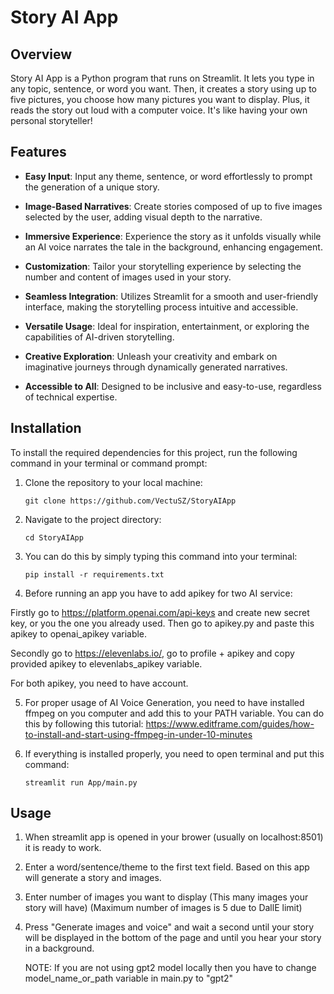 # Story AI App

## Overview
Story AI App is a Python program that runs on Streamlit. It lets you type in any topic, sentence, or word you want. Then, it creates a story using up to five pictures, you choose how many pictures you want to display. Plus, it reads the story out loud with a computer voice. It's like having your own personal storyteller!

## Features
- **Easy Input**: Input any theme, sentence, or word effortlessly to prompt the generation of a unique story.

- **Image-Based Narratives**: Create stories composed of up to five images selected by the user, adding visual depth to the narrative.

- **Immersive Experience**: Experience the story as it unfolds visually while an AI voice narrates the tale in the background, enhancing engagement.

- **Customization**: Tailor your storytelling experience by selecting the number and content of images used in your story.

- **Seamless Integration**: Utilizes Streamlit for a smooth and user-friendly interface, making the storytelling process intuitive and accessible.

- **Versatile Usage**: Ideal for inspiration, entertainment, or exploring the capabilities of AI-driven storytelling.

- **Creative Exploration**: Unleash your creativity and embark on imaginative journeys through dynamically generated narratives.

- **Accessible to All**: Designed to be inclusive and easy-to-use, regardless of technical expertise.

## Installation
To install the required dependencies for this project, run the following command in your terminal or command prompt:

1. Clone the repository to your local machine:
    ```
    git clone https://github.com/VectuSZ/StoryAIApp
    ```

2. Navigate to the project directory:
    ```
    cd StoryAIApp
    ```

3. You can do this by simply typing this command into your terminal:
    ```
    pip install -r requirements.txt
    ```

4. Before running an app you have to add apikey for two AI service:
 

 Firstly go to https://platform.openai.com/api-keys and create new secret key, or you the one you already used. Then go to apikey.py and paste this apikey to openai_apikey variable.

 Secondly go to https://elevenlabs.io/, go to profile + apikey and copy provided apikey to elevenlabs_apikey variable.

 For both apikey, you need to have account.


5. For proper usage of AI Voice Generation, you need to have installed ffmpeg on you computer and add this to your PATH variable. You can do this by following this tutorial: https://www.editframe.com/guides/how-to-install-and-start-using-ffmpeg-in-under-10-minutes

6. If everything is installed properly, you need to open terminal and put this command:
    ```
    streamlit run App/main.py
    ```

## Usage
1. When streamlit app is opened in your brower (usually on localhost:8501) it is ready to work.

2. Enter a word/sentence/theme to the first text field. Based on this app will generate a story and images.

3. Enter number of images you want to display (This many images your story will have) (Maximum number of images is 5 due to DallE limit)

4. Press "Generate images and voice" and wait a second until your story will be displayed in the bottom of the page and until you hear your story in a background.

   NOTE: If you are not using gpt2 model locally then you have to change model_name_or_path variable in main.py to "gpt2"
